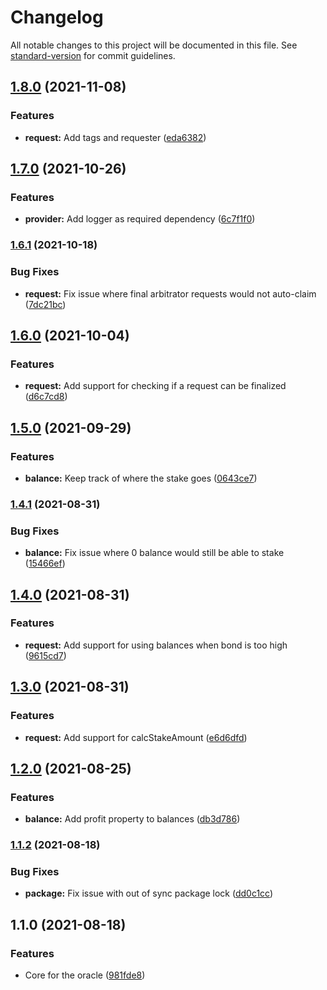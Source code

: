 # Changelog

All notable changes to this project will be documented in this file. See [standard-version](https://github.com/conventional-changelog/standard-version) for commit guidelines.

## [1.8.0](https://github.com/fluxprotocol/oracle-provider-core/compare/v1.7.0...v1.8.0) (2021-11-08)


### Features

* **request:** Add tags and requester ([eda6382](https://github.com/fluxprotocol/oracle-provider-core/commit/eda6382fd9e1e3229e83f4e8fc218c9e35b291d7))

## [1.7.0](https://github.com/fluxprotocol/oracle-provider-core/compare/v1.6.1...v1.7.0) (2021-10-26)


### Features

* **provider:** Add logger as required dependency ([6c7f1f0](https://github.com/fluxprotocol/oracle-provider-core/commit/6c7f1f0a66ae937f941ae99289a8ac4af5d21746))

### [1.6.1](https://github.com/fluxprotocol/oracle-provider-core/compare/v1.6.0...v1.6.1) (2021-10-18)


### Bug Fixes

* **request:** Fix issue where final arbitrator requests would not auto-claim ([7dc21bc](https://github.com/fluxprotocol/oracle-provider-core/commit/7dc21bca2f2221c77152d941becd09c1606ffd6f))

## [1.6.0](https://github.com/fluxprotocol/oracle-provider-core/compare/v1.5.0...v1.6.0) (2021-10-04)


### Features

* **request:** Add support for checking if a request can be finalized ([d6c7cd8](https://github.com/fluxprotocol/oracle-provider-core/commit/d6c7cd868a9d944a36ea299ccffe447b98a79a24))

## [1.5.0](https://github.com/fluxprotocol/oracle-provider-core/compare/v1.4.1...v1.5.0) (2021-09-29)


### Features

* **balance:** Keep track of where the stake goes ([0643ce7](https://github.com/fluxprotocol/oracle-provider-core/commit/0643ce78935c11fc67a98b4ed2dffd89fae59101))

### [1.4.1](https://github.com/fluxprotocol/oracle-provider-core/compare/v1.4.0...v1.4.1) (2021-08-31)


### Bug Fixes

* **balance:** Fix issue where 0 balance would still be able to stake ([15466ef](https://github.com/fluxprotocol/oracle-provider-core/commit/15466ef40b653cf0e65e4fd4a87a4f097bc5a325))

## [1.4.0](https://github.com/fluxprotocol/oracle-provider-core/compare/v1.3.0...v1.4.0) (2021-08-31)


### Features

* **request:** Add support for using balances when bond is too high ([9615cd7](https://github.com/fluxprotocol/oracle-provider-core/commit/9615cd7091b9b26aaf4a0b1a8597a4ec24bbeeab))

## [1.3.0](https://github.com/fluxprotocol/oracle-provider-core/compare/v1.2.0...v1.3.0) (2021-08-31)


### Features

* **request:** Add support for calcStakeAmount ([e6d6dfd](https://github.com/fluxprotocol/oracle-provider-core/commit/e6d6dfd8d5e9df30ff88d9523268f64adfe0284b))

## [1.2.0](https://github.com/fluxprotocol/oracle-provider-core/compare/v1.1.2...v1.2.0) (2021-08-25)


### Features

* **balance:** Add profit property to balances ([db3d786](https://github.com/fluxprotocol/oracle-provider-core/commit/db3d7862453a0ef71a0d0d364ddcb87a2d8585cd))

### [1.1.2](https://github.com/fluxprotocol/oracle-provider-core/compare/v1.1.0...v1.1.2) (2021-08-18)


### Bug Fixes

* **package:** Fix issue with out of sync package lock ([dd0c1cc](https://github.com/fluxprotocol/oracle-provider-core/commit/dd0c1ccdafd25b812ef2cebd5e90b818b5e7af8f))

## 1.1.0 (2021-08-18)


### Features

* Core for the oracle ([981fde8](https://github.com/fluxprotocol/oracle-provider-core/commit/981fde8895a928cf6f4d618fb7097e115b2a83e7))
